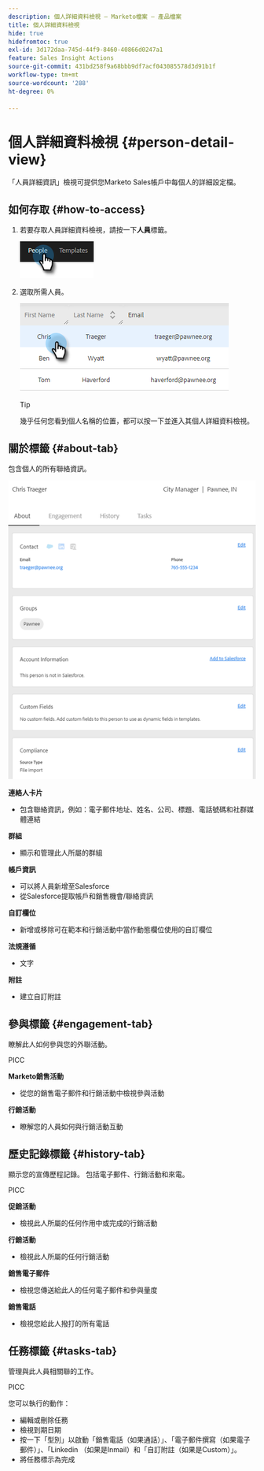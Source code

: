 ```yaml
---
description: 個人詳細資料檢視 — Marketo檔案 — 產品檔案
title: 個人詳細資料檢視
hide: true
hidefromtoc: true
exl-id: 3d172daa-745d-44f9-8460-40866d0247a1
feature: Sales Insight Actions
source-git-commit: 431bd258f9a68bbb9df7acf043085578d3d91b1f
workflow-type: tm+mt
source-wordcount: '288'
ht-degree: 0%

---
```


# 個人詳細資料檢視 {#person-detail-view}

「人員詳細資訊」檢視可提供您Marketo Sales帳戶中每個人的詳細設定檔。

## 如何存取 {#how-to-access}

1. 若要存取人員詳細資料檢視，請按一下&#x200B;**人員**&#x200B;標籤。

   ![](assets/person-detail-view-1.png)

1. 選取所需人員。

   ![](assets/person-detail-view-2.png)

   >[!TIP]
   >
   >幾乎任何您看到個人名稱的位置，都可以按一下並進入其個人詳細資料檢視。

## 關於標籤 {#about-tab}

包含個人的所有聯絡資訊。

![](assets/person-detail-view-3.png)

**連絡人卡片**

* 包含聯絡資訊，例如：電子郵件地址、姓名、公司、標題、電話號碼和社群媒體連結

**群組**

* 顯示和管理此人所屬的群組

**帳戶資訊**

* 可以將人員新增至Salesforce
* 從Salesforce提取帳戶和銷售機會/聯絡資訊

**自訂欄位**

* 新增或移除可在範本和行銷活動中當作動態欄位使用的自訂欄位

**法規遵循**

* 文字

**附註**

* 建立自訂附註

## 參與標籤 {#engagement-tab}

瞭解此人如何參與您的外聯活動。

PICC

**Marketo銷售活動**

* 從您的銷售電子郵件和行銷活動中檢視參與活動

**行銷活動**

* 瞭解您的人員如何與行銷活動互動

## 歷史記錄標籤 {#history-tab}

顯示您的宣傳歷程記錄。 包括電子郵件、行銷活動和來電。

PICC

**促銷活動**

* 檢視此人所屬的任何作用中或完成的行銷活動

**行銷活動**

* 檢視此人所屬的任何行銷活動

**銷售電子郵件**

* 檢視您傳送給此人的任何電子郵件和參與量度

**銷售電話**

* 檢視您給此人撥打的所有電話

## 任務標籤 {#tasks-tab}

管理與此人員相關聯的工作。

PICC

您可以執行的動作：

* 編輯或刪除任務
* 檢視到期日期
* 按一下「型別」以啟動「銷售電話（如果通話）」、「電子郵件撰寫（如果電子郵件）」、「Linkedin （如果是Inmail）和「自訂附註（如果是Custom）」。
* 將任務標示為完成
